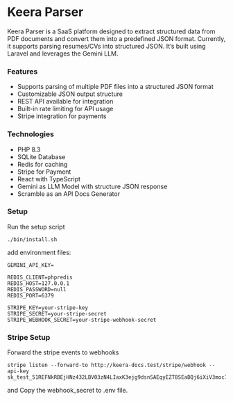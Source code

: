 # Keera Parser
Keera Parser is a SaaS platform designed to extract structured data from PDF documents and convert them into a predefined JSON format. Currently, it supports parsing resumes/CVs into structured JSON. It’s built using Laravel and leverages the Gemini LLM.

### Features
* Supports parsing of multiple PDF files into a structured JSON format
* Customizable JSON output structure
* REST API available for integration
* Built-in rate limiting for API usage
* Stripe integration for payments

### Technologies
* PHP 8.3
* SQLite Database
* Redis for caching
* Stripe for Payment
* React with TypeScript
* Gemini as LLM Model with structure JSON response
* Scramble as an API Docs Generator

### Setup
Run the setup script
```shell
./bin/install.sh
```

add environment files:
```dotenv
GEMINI_API_KEY=

REDIS_CLIENT=phpredis
REDIS_HOST=127.0.0.1
REDIS_PASSWORD=null
REDIS_PORT=6379

STRIPE_KEY=your-stripe-key
STRIPE_SECRET=your-stripe-secret
STRIPE_WEBHOOK_SECRET=your-stripe-webhook-secret
```

### Stripe Setup
Forward the stripe events to webhooks
```shell
stripe listen --forward-to http://keera-docs.test/stripe/webhook --api-key sk_test_51REFNkRBEjHNz432LBV03zN4LIaxK3ejg9dsnSAEqyEZT8SEaBQj6iXiV3moc7Z1EYWtA0MX2mjwOAycipGrq04T00cTZBcGwW
```
and Copy the webhook_secret to .env file.
